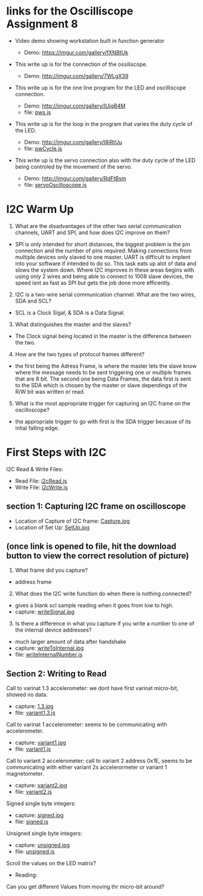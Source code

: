 # links for the Oscilliscope Assignment 8
  - Video demo showing workstation built in function generator
    - Demo: https://imgur.com/gallery/fXNBtUk
    
  - This write up is for the connection of the ossiliscope.
    - Demo: http://imgur.com/gallery/7WLgX39
   
  - This write up is for the one line program for the LED and oscilliscope connection.
    - Demo: http://imgur.com/gallery/IUjgB4M
    - file: [pws.js](pws.js)
  
  - This write up is for the loop in the program that varies the duty cycle of the LED.
    - Demo: http://imgur.com/gallery/I8iRtUu
    - file: [pwCycle.js](pwCycle.js)
  
  - This write up is the servo connection also with the duty cycle of the LED being controled by the movement of the servo.
    - Demo: http://imgur.com/gallery/RdFtBsm
    - file: [servoOscilloscope.js](servoOscilloscope.js)

# I2C Warm Up 
1. What are the disadvantages of the other two serial communication channels, UART and SPI, and how does I2C improve on them?
 - SPI is only intended for short distances, the biggest problem is the pin connection and the number of pins required. Making connections from multiple devices only slaved to one master.  UART is difficult to implent into your software if intended to do so.  This task eats up alot of data and slows the system down.  Where I2C improves in these areas begins with using only 2 wires and being able to connect to 1008 slave devices, the speed isnt as fast as SPI but gets the job done more efficently.
2. I2C is a two-wire serial communication channel. What are the two wires, SDA and SCL? 
 - SCL is a Clock Sigal, & SDA is a Data Signal.
3. What distinguishes the master and the slaves? 
 - The Clock signal being located in the master is the difference between the two.
4. How are the two types of protocol frames different?
 - the first being the Adress Frame, is where the master lets the slave know where the message needs to be sent triggering one or multiple frames that are 8 bit. The second one being Data Frames, the data first is sent to the SDA which is chosen by the master or slave dependings of the R/W bit was written or read.
5. What is the most appropriate trigger for capturing an I2C frame on the oscilloscope?
 - the appropriate trigger to go with first is the SDA trigger becasue of its intial falling edge.
# First Steps with I2C

I2C Read & Write Files:
- Read File: [i2cRead.js](i2cRead.js)
- Write File: [i2cWrite.js](i2cWrite.js)

## section 1: Capturing I2C frame on oscilloscope

- Location of Capture of I2C frame: [Capture.jpg](Capture.jpg) 
- Location of Set Up: [SetUp.jpg](SetUp.jpg)
## (once link is opened to file, hit the download button to view the correct resolution of picture)

1. What frame did you capture?
- address frame
2. What does the I2C write function do when there is nothing connected?
- gives a blank scl sample reading when it goes from low to high.
- capture: [writeSignal.jpg](writeSignal.jpg)
3. Is there a difference in what you capture if you write a number to one of the internal device addresses?
- much larger amount of data after handshake
- capture: [writeToInternal.jpg](writeToInternal.jpg)
- file: [writeInternalNumber.js](writeInternalNumber.js)
## Section 2: Writing to Read 
Call to varinat 1.3 accelerometer: we dont have first varinat micro-bit, showed no data. 
- capture: [1.3.jpg](1.3.jpg)
- file: [variant1.3.js](variant1.3.js)

Call to varinat 1 accelerometer: seems to be communicating with accelerometer.
- capture: [variant1.jpg](variant1.jpg)
- file: [variant1.js](variant1.js)

Call to variant 2 accelerometer: call to variant 2 address 0x1E, seems to be communicating with either variant 2s accelerormeter or variant 1 magnetometer.
- capture: [variant2.jpg](variant2.jpg)
- file: [variant2.js](variant2.js)

Signed single byte integers: 
- capture: [signed.jpg](signed.jpg)
- file: [signed.js](signed.js)

Unsigned single byte integers: 
- capture: [unsigned.jpg](unsigned.jpg)
- file: [unsigned.js](unsigned.js)

Scroll the values on the LED matrix?
 - Reading:

Can you get different Values from moving thr micro-bit around?

 
 
 
